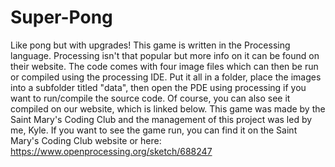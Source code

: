 # Super-Pong
Like pong but with upgrades!
This game is written in the Processing language. Processing isn't that popular but more info on it can be found on their website.
The code comes with four image files which can then be run or compiled using the processing IDE. 
Put it all in a folder, place the images into a subfolder titled "data", then open the PDE using processing if you want to run/compile the source code. Of course, you can also see it compiled on our website, which is linked below.
This game was made by the Saint Mary's Coding Club and the management of this project was led by me, Kyle.
If you want to see the game run, you can find it on the Saint Mary's Coding Club website or here: https://www.openprocessing.org/sketch/688247
